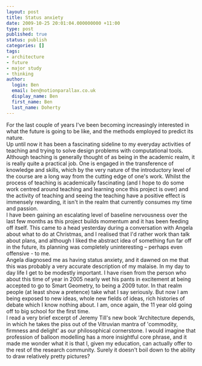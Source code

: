 ```yaml
---
layout: post
title: Status anxiety
date: 2009-10-25 20:01:04.000000000 +11:00
type: post
published: true
status: publish
categories: []
tags:
- architecture
- future
- major study
- thinking
author:
  login: Ben
  email: ben@notionparallax.co.uk
  display_name: Ben
  first_name: Ben
  last_name: Doherty
---
```

<p>For the last couple of years I've been becoming increasingly interested in what the future is going to be like, and the methods employed to predict its nature.<br />
Up until now it has been a fascinating sideline to my everyday activities of teaching and trying to solve design problems with computational tools.<br />
Although teaching is generally thought of as being in the academic realm, it is really quite a practical job. One is engaged in the transference of knowledge and skills, which by the very nature of the introductory level of the course are a long way from the cutting edge of one's work. Whilst the process of teaching is academically fascinating (and I hope to do some work centred around teaching and learning once this project is over) and the activity of teaching and seeing the teaching have a positive effect is immensely rewarding, it isn't in the realm that currently consumes my time and passion.<br />
I have been gaining an escalating level of baseline nervousness over the last few months as this project builds momentum and it has been feeding off itself. This came to a head yesterday during a conversation with Angela about what to do at Christmas, and I realised that I'd rather work than talk about plans, and although I liked the abstract idea of something fun far off in the future, its planning was completely uninteresting – perhaps even offensive - to me.<br />
Angela diagnosed me as having status anxiety, and it dawned on me that this was probably a very accurate description of my malaise. In my day to day life I get to be modestly important. I have risen from the person who about this time of year in 2005 nearly wet his pants in excitement at being accepted to go to Smart Geometry, to being a 2009 tutor. In that realm people (at least show a pretence) take what I say seriously. But now I am being exposed to new ideas, whole new fields of ideas, rich histories of debate which I know nothing about. I am, once again, the 11 year old going off to big school for the first time.<br />
I read a very brief excerpt of Jeremy Till's new book 'Architecture depends, in which he takes the piss out of the Vitruvian mantra of 'commodity, firmness and delight' as our philosophical cornerstone. I would imagine that profession of balloon modelling has a more insightful core phrase, and it made me wonder what it is that I, given my education, can actually offer to the rest of the research community. Surely it doesn't boil down to the ability to draw relatively pretty pictures?</p>
